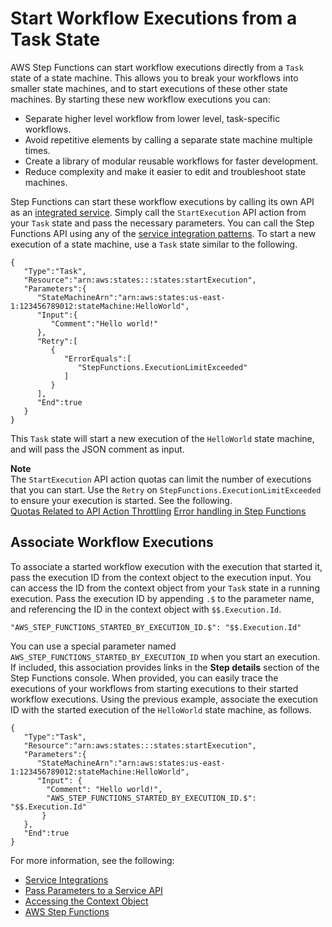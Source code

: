 # Start Workflow Executions from a Task State<a name="concepts-nested-workflows"></a>

AWS Step Functions can start workflow executions directly from a `Task` state of a state machine\. This allows you to break your workflows into smaller state machines, and to start executions of these other state machines\. By starting these new workflow executions you can:
+ Separate higher level workflow from lower level, task\-specific workflows\.
+ Avoid repetitive elements by calling a separate state machine multiple times\.
+ Create a library of modular reusable workflows for faster development\.
+ Reduce complexity and make it easier to edit and troubleshoot state machines\.

Step Functions can start these workflow executions by calling its own API as an [integrated service](concepts-service-integrations.md)\. Simply call the `StartExecution` API action from your `Task` state and pass the necessary parameters\. You can call the Step Functions API using any of the [service integration patterns](connect-to-resource.md)\. To start a new execution of a state machine, use a `Task` state similar to the following\.

```
{  
   "Type":"Task",
   "Resource":"arn:aws:states:::states:startExecution",
   "Parameters":{  
      "StateMachineArn":"arn:aws:states:us-east-1:123456789012:stateMachine:HelloWorld",
      "Input":{  
         "Comment":"Hello world!"
      },
      "Retry":[  
         {  
            "ErrorEquals":[  
               "StepFunctions.ExecutionLimitExceeded"
            ]
         }
      ],
      "End":true
   }
}
```

This `Task` state will start a new execution of the `HelloWorld` state machine, and will pass the JSON comment as input\.

**Note**  
The `StartExecution` API action quotas can limit the number of executions that you can start\. Use the `Retry` on `StepFunctions.ExecutionLimitExceeded` to ensure your execution is started\. See the following\.  
[Quotas Related to API Action Throttling](limits.md#service-limits-api-action-throttling)
[Error handling in Step Functions](concepts-error-handling.md)

## Associate Workflow Executions<a name="nested-execution-startid"></a>

To associate a started workflow execution with the execution that started it, pass the execution ID from the context object to the execution input\. You can access the ID from the context object from your `Task` state in a running execution\. Pass the execution ID by appending `.$` to the parameter name, and referencing the ID in the context object with `$$.Execution.Id`\.

```
"AWS_STEP_FUNCTIONS_STARTED_BY_EXECUTION_ID.$": "$$.Execution.Id"
```

You can use a special parameter named `AWS_STEP_FUNCTIONS_STARTED_BY_EXECUTION_ID` when you start an execution\. If included, this association provides links in the **Step details** section of the Step Functions console\. When provided, you can easily trace the executions of your workflows from starting executions to their started workflow executions\. Using the previous example, associate the execution ID with the started execution of the `HelloWorld` state machine, as follows\.

```
{  
   "Type":"Task",
   "Resource":"arn:aws:states:::states:startExecution",
   "Parameters":{  
      "StateMachineArn":"arn:aws:states:us-east-1:123456789012:stateMachine:HelloWorld",
      "Input": {
        "Comment": "Hello world!",
        "AWS_STEP_FUNCTIONS_STARTED_BY_EXECUTION_ID.$": "$$.Execution.Id"
       }
   },
   "End":true
}
```

For more information, see the following:
+ [Service Integrations](concepts-service-integrations.md)
+ [Pass Parameters to a Service API](connect-parameters.md)
+ [Accessing the Context Object](input-output-contextobject.md#contextobject-access)
+ [AWS Step Functions](connect-stepfunctions.md)